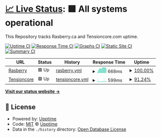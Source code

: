 # [📈 Live Status](https://tensioncore.github.io/rasberry): <!--live status--> **🟩 All systems operational**

This Repository tracks Rasberry.ca and Tensioncore.com uptime.

[![Uptime CI](https://github.com/tensioncore/rasberry/workflows/Uptime%20CI/badge.svg)](https://github.com/tensioncore/rasberry/actions?query=workflow%3A%22Uptime+CI%22)
[![Response Time CI](https://github.com/tensioncore/rasberry/workflows/Response%20Time%20CI/badge.svg)](https://github.com/tensioncore/rasberry/actions?query=workflow%3A%22Response+Time+CI%22)
[![Graphs CI](https://github.com/tensioncore/rasberry/workflows/Graphs%20CI/badge.svg)](https://github.com/tensioncore/rasberry/actions?query=workflow%3A%22Graphs+CI%22)
[![Static Site CI](https://github.com/tensioncore/rasberry/workflows/Static%20Site%20CI/badge.svg)](https://github.com/tensioncore/rasberry/actions?query=workflow%3A%22Static+Site+CI%22)
[![Summary CI](https://github.com/tensioncore/rasberry/workflows/Summary%20CI/badge.svg)](https://github.com/tensioncore/rasberry/actions?query=workflow%3A%22Summary+CI%22)

<!--start: status pages-->
<!-- This summary is generated by Upptime (https://github.com/upptime/upptime) -->
<!-- Do not edit this manually, your changes will be overwritten -->
<!-- prettier-ignore -->
| URL | Status | History | Response Time | Uptime |
| --- | ------ | ------- | ------------- | ------ |
| <img alt="" src="https://icons.duckduckgo.com/ip3/rasberry.ca.ico" height="13"> [Rasberry](https://rasberry.ca) | 🟩 Up | [rasberry.yml](https://github.com/tensioncore/rasberry/commits/HEAD/history/rasberry.yml) | <details><summary><img alt="Response time graph" src="./graphs/rasberry/response-time-week.png" height="20"> 668ms</summary><br><a href="https://tensioncore.github.io/rasberry/history/rasberry"><img alt="Response time 685" src="https://img.shields.io/endpoint?url=https%3A%2F%2Fraw.githubusercontent.com%2Ftensioncore%2Frasberry%2FHEAD%2Fapi%2Frasberry%2Fresponse-time.json"></a><br><a href="https://tensioncore.github.io/rasberry/history/rasberry"><img alt="24-hour response time 776" src="https://img.shields.io/endpoint?url=https%3A%2F%2Fraw.githubusercontent.com%2Ftensioncore%2Frasberry%2FHEAD%2Fapi%2Frasberry%2Fresponse-time-day.json"></a><br><a href="https://tensioncore.github.io/rasberry/history/rasberry"><img alt="7-day response time 668" src="https://img.shields.io/endpoint?url=https%3A%2F%2Fraw.githubusercontent.com%2Ftensioncore%2Frasberry%2FHEAD%2Fapi%2Frasberry%2Fresponse-time-week.json"></a><br><a href="https://tensioncore.github.io/rasberry/history/rasberry"><img alt="30-day response time 642" src="https://img.shields.io/endpoint?url=https%3A%2F%2Fraw.githubusercontent.com%2Ftensioncore%2Frasberry%2FHEAD%2Fapi%2Frasberry%2Fresponse-time-month.json"></a><br><a href="https://tensioncore.github.io/rasberry/history/rasberry"><img alt="1-year response time 685" src="https://img.shields.io/endpoint?url=https%3A%2F%2Fraw.githubusercontent.com%2Ftensioncore%2Frasberry%2FHEAD%2Fapi%2Frasberry%2Fresponse-time-year.json"></a></details> | <details><summary><a href="https://tensioncore.github.io/rasberry/history/rasberry">100.00%</a></summary><a href="https://tensioncore.github.io/rasberry/history/rasberry"><img alt="All-time uptime 99.89%" src="https://img.shields.io/endpoint?url=https%3A%2F%2Fraw.githubusercontent.com%2Ftensioncore%2Frasberry%2FHEAD%2Fapi%2Frasberry%2Fuptime.json"></a><br><a href="https://tensioncore.github.io/rasberry/history/rasberry"><img alt="24-hour uptime 100.00%" src="https://img.shields.io/endpoint?url=https%3A%2F%2Fraw.githubusercontent.com%2Ftensioncore%2Frasberry%2FHEAD%2Fapi%2Frasberry%2Fuptime-day.json"></a><br><a href="https://tensioncore.github.io/rasberry/history/rasberry"><img alt="7-day uptime 100.00%" src="https://img.shields.io/endpoint?url=https%3A%2F%2Fraw.githubusercontent.com%2Ftensioncore%2Frasberry%2FHEAD%2Fapi%2Frasberry%2Fuptime-week.json"></a><br><a href="https://tensioncore.github.io/rasberry/history/rasberry"><img alt="30-day uptime 99.78%" src="https://img.shields.io/endpoint?url=https%3A%2F%2Fraw.githubusercontent.com%2Ftensioncore%2Frasberry%2FHEAD%2Fapi%2Frasberry%2Fuptime-month.json"></a><br><a href="https://tensioncore.github.io/rasberry/history/rasberry"><img alt="1-year uptime 99.89%" src="https://img.shields.io/endpoint?url=https%3A%2F%2Fraw.githubusercontent.com%2Ftensioncore%2Frasberry%2FHEAD%2Fapi%2Frasberry%2Fuptime-year.json"></a></details>
| <img alt="" src="https://icons.duckduckgo.com/ip3/tensioncore.com.ico" height="13"> [Tensioncore](https://tensioncore.com) | 🟩 Up | [tensioncore.yml](https://github.com/tensioncore/rasberry/commits/HEAD/history/tensioncore.yml) | <details><summary><img alt="Response time graph" src="./graphs/tensioncore/response-time-week.png" height="20"> 599ms</summary><br><a href="https://tensioncore.github.io/rasberry/history/tensioncore"><img alt="Response time 652" src="https://img.shields.io/endpoint?url=https%3A%2F%2Fraw.githubusercontent.com%2Ftensioncore%2Frasberry%2FHEAD%2Fapi%2Ftensioncore%2Fresponse-time.json"></a><br><a href="https://tensioncore.github.io/rasberry/history/tensioncore"><img alt="24-hour response time 577" src="https://img.shields.io/endpoint?url=https%3A%2F%2Fraw.githubusercontent.com%2Ftensioncore%2Frasberry%2FHEAD%2Fapi%2Ftensioncore%2Fresponse-time-day.json"></a><br><a href="https://tensioncore.github.io/rasberry/history/tensioncore"><img alt="7-day response time 599" src="https://img.shields.io/endpoint?url=https%3A%2F%2Fraw.githubusercontent.com%2Ftensioncore%2Frasberry%2FHEAD%2Fapi%2Ftensioncore%2Fresponse-time-week.json"></a><br><a href="https://tensioncore.github.io/rasberry/history/tensioncore"><img alt="30-day response time 615" src="https://img.shields.io/endpoint?url=https%3A%2F%2Fraw.githubusercontent.com%2Ftensioncore%2Frasberry%2FHEAD%2Fapi%2Ftensioncore%2Fresponse-time-month.json"></a><br><a href="https://tensioncore.github.io/rasberry/history/tensioncore"><img alt="1-year response time 652" src="https://img.shields.io/endpoint?url=https%3A%2F%2Fraw.githubusercontent.com%2Ftensioncore%2Frasberry%2FHEAD%2Fapi%2Ftensioncore%2Fresponse-time-year.json"></a></details> | <details><summary><a href="https://tensioncore.github.io/rasberry/history/tensioncore">91.24%</a></summary><a href="https://tensioncore.github.io/rasberry/history/tensioncore"><img alt="All-time uptime 98.01%" src="https://img.shields.io/endpoint?url=https%3A%2F%2Fraw.githubusercontent.com%2Ftensioncore%2Frasberry%2FHEAD%2Fapi%2Ftensioncore%2Fuptime.json"></a><br><a href="https://tensioncore.github.io/rasberry/history/tensioncore"><img alt="24-hour uptime 90.54%" src="https://img.shields.io/endpoint?url=https%3A%2F%2Fraw.githubusercontent.com%2Ftensioncore%2Frasberry%2FHEAD%2Fapi%2Ftensioncore%2Fuptime-day.json"></a><br><a href="https://tensioncore.github.io/rasberry/history/tensioncore"><img alt="7-day uptime 91.24%" src="https://img.shields.io/endpoint?url=https%3A%2F%2Fraw.githubusercontent.com%2Ftensioncore%2Frasberry%2FHEAD%2Fapi%2Ftensioncore%2Fuptime-week.json"></a><br><a href="https://tensioncore.github.io/rasberry/history/tensioncore"><img alt="30-day uptime 94.75%" src="https://img.shields.io/endpoint?url=https%3A%2F%2Fraw.githubusercontent.com%2Ftensioncore%2Frasberry%2FHEAD%2Fapi%2Ftensioncore%2Fuptime-month.json"></a><br><a href="https://tensioncore.github.io/rasberry/history/tensioncore"><img alt="1-year uptime 98.01%" src="https://img.shields.io/endpoint?url=https%3A%2F%2Fraw.githubusercontent.com%2Ftensioncore%2Frasberry%2FHEAD%2Fapi%2Ftensioncore%2Fuptime-year.json"></a></details>

<!--end: status pages-->

[**Visit our status website →**](https://tensioncore.github.io/rasberry)

## 📄 License

- Powered by: [Upptime](https://github.com/upptime/upptime)
- Code: [MIT](./LICENSE) © [Upptime](https://upptime.js.org)
- Data in the `./history` directory: [Open Database License](https://opendatacommons.org/licenses/odbl/1-0/)
